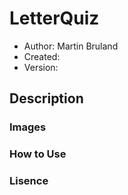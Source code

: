# LetterQuiz

* Author: Martin Bruland
* Created:
* Version:

## Description

### Images

### How to Use

### Lisence
